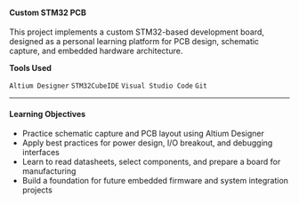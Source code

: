 #### Custom STM32 PCB
This project implements a custom STM32-based development board, designed as a personal learning platform for PCB design, schematic capture, and embedded hardware architecture.

**Tools Used**

`Altium Designer`
`STM32CubeIDE`
`Visual Studio Code`
`Git`

---

#### **Learning Objectives**

- Practice schematic capture and PCB layout using Altium Designer
- Apply best practices for power design, I/O breakout, and debugging interfaces
- Learn to read datasheets, select components, and prepare a board for manufacturing
- Build a foundation for future embedded firmware and system integration projects

